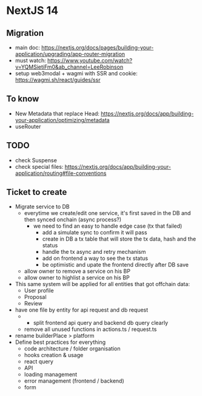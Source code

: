 # NextJS 14

## Migration 

- main doc: https://nextjs.org/docs/pages/building-your-application/upgrading/app-router-migration
- must watch: https://www.youtube.com/watch?v=YQMSietiFm0&ab_channel=LeeRobinson
- setup web3modal + wagmi with SSR and cookie: https://wagmi.sh/react/guides/ssr


## To know

- New Metadata that replace Head: https://nextjs.org/docs/app/building-your-application/optimizing/metadata
- useRouter


## TODO 

- check Suspense
- check special files: https://nextjs.org/docs/app/building-your-application/routing#file-conventions


## Ticket to create 

- Migrate service to DB
    - everytime we create/edit one service, it's first saved in the DB and then synced onchain (async process?)
        - we need to find an easy to handle edge case (tx that failed)
            - add a simulate sync to confirm it will pass 
            - create in DB a tx table that will store the tx data, hash and the status
            - handle the tx async and retry mechanism
            - add on frontend a way to see the tx status
            - be optimistic and upate the frontend directly after DB save
    - allow owner to remove a service on his BP 
    - allow owner to highlist a service on his BP
- This same system will be applied for all entities that got offchain data: 
    - User profile
    - Proposal
    - Review 
- have one file by entity for api request and db request
    - + split frontend api query and backend db query clearly
    - remove all unused functions in actions.ts / request.ts
- rename builderPlace > platform
- Define best practices for everything
    - code architecture / folder organisation 
    - hooks creation & usage 
    - react query 
    - API 
    - loading management 
    - error management (frontend / backend)
    - form
    